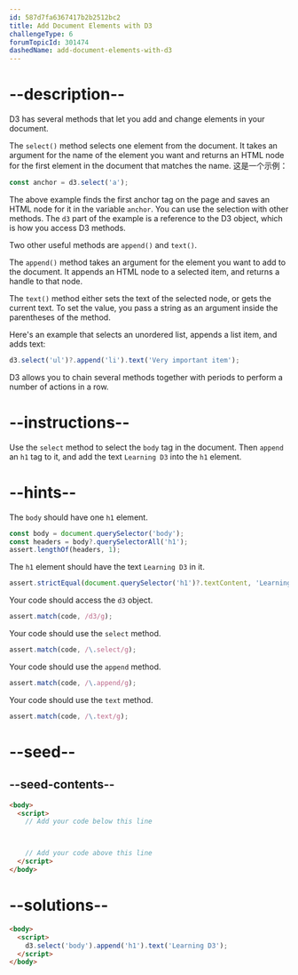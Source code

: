 ```yaml
---
id: 587d7fa6367417b2b2512bc2
title: Add Document Elements with D3
challengeType: 6
forumTopicId: 301474
dashedName: add-document-elements-with-d3
---
```


# --description--

D3 has several methods that let you add and change elements in your document.

The `select()` method selects one element from the document. It takes an argument for the name of the element you want and returns an HTML node for the first element in the document that matches the name. 这是一个示例：

```js
const anchor = d3.select('a');
```

The above example finds the first anchor tag on the page and saves an HTML node for it in the variable `anchor`. You can use the selection with other methods. The `d3` part of the example is a reference to the D3 object, which is how you access D3 methods.

Two other useful methods are `append()` and `text()`.

The `append()` method takes an argument for the element you want to add to the document. It appends an HTML node to a selected item, and returns a handle to that node.

The `text()` method either sets the text of the selected node, or gets the current text. To set the value, you pass a string as an argument inside the parentheses of the method.

Here's an example that selects an unordered list, appends a list item, and adds text:

```js
d3.select('ul')?.append('li').text('Very important item');
```

D3 allows you to chain several methods together with periods to perform a number of actions in a row.

# --instructions--

Use the `select` method to select the `body` tag in the document. Then `append` an `h1` tag to it, and add the text `Learning D3` into the `h1` element.

# --hints--

The `body` should have one `h1` element.

```js
const body = document.querySelector('body');
const headers = body?.querySelectorAll('h1');
assert.lengthOf(headers, 1);
```

The `h1` element should have the text `Learning D3` in it.

```js
assert.strictEqual(document.querySelector('h1')?.textContent, 'Learning D3');
```

Your code should access the `d3` object.

```js
assert.match(code, /d3/g);
```

Your code should use the `select` method.

```js
assert.match(code, /\.select/g);
```

Your code should use the `append` method.

```js
assert.match(code, /\.append/g);
```

Your code should use the `text` method.

```js
assert.match(code, /\.text/g);
```

# --seed--

## --seed-contents--

```html
<body>
  <script>
    // Add your code below this line



    // Add your code above this line
  </script>
</body>
```

# --solutions--

```html
<body>
  <script>
    d3.select('body').append('h1').text('Learning D3');
  </script>
</body>
```
